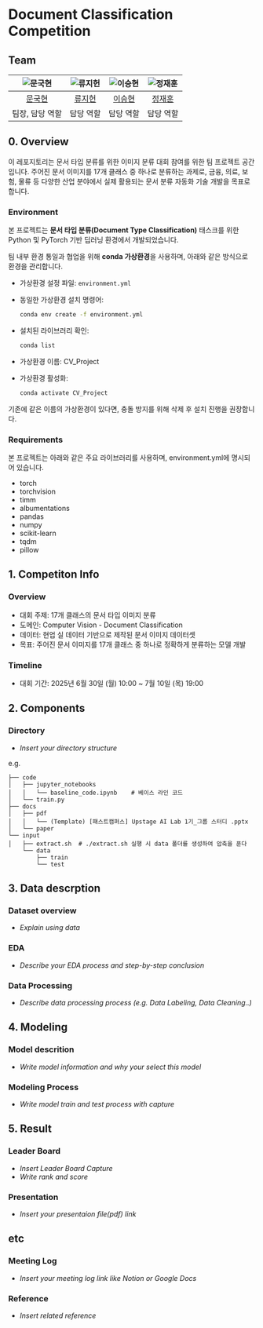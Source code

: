 # Document Classification Competition
## Team

| ![문국현](https://avatars.githubusercontent.com/u/167870439?v=4) | ![류지헌](https://avatars.githubusercontent.com/u/10584296?v=4) | ![이승현](https://avatars.githubusercontent.com/u/126837633?v=4) | ![정재훈](https://avatars.githubusercontent.com/u/127591967?v=4) |
| :--------------------------------------------------------------: | :--------------------------------------------------------------: | :--------------------------------------------------------------: | :--------------------------------------------------------------: |
| [문국현](https://github.com/GH-Door) | [류지헌](https://github.com/UpstageAILab) | [이승현](https://github.com/UpstageAILab) | [정재훈](https://github.com/UpstageAILab) |
| 팀장, 담당 역할 | 담당 역할 | 담당 역할 | 담당 역할 |


## 0. Overview
이 레포지토리는 문서 타입 분류를 위한 이미지 분류 대회 참여를 위한 팀 프로젝트 공간입니다.
주어진 문서 이미지를 17개 클래스 중 하나로 분류하는 과제로, 금융, 의료, 보험, 물류 등 다양한 산업 분야에서 실제 활용되는 문서 분류 자동화 기술 개발을 목표로 합니다.

### Environment

본 프로젝트는 **문서 타입 분류(Document Type Classification)** 태스크를 위한 Python 및 PyTorch 기반 딥러닝 환경에서 개발되었습니다.

팀 내부 환경 통일과 협업을 위해 **conda 가상환경**을 사용하며, 아래와 같은 방식으로 환경을 관리합니다.

- 가상환경 설정 파일: `environment.yml`
- 동일한 가상환경 설치 명령어:
  ```bash
  conda env create -f environment.yml
- 설치된 라이브러리 확인:
    ```bash
    conda list
- 가상환경 이름: CV_Project

- 가상환경 활성화:
    ```bash
    conda activate CV_Project
기존에 같은 이름의 가상환경이 있다면, 충돌 방지를 위해 삭제 후 설치 진행을 권장합니다.


### Requirements
본 프로젝트는 아래와 같은 주요 라이브러리를 사용하며, environment.yml에 명시되어 있습니다.

- torch
- torchvision
- timm
- albumentations
- pandas
- numpy
- scikit-learn
- tqdm
- pillow

## 1. Competiton Info

### Overview

- 대회 주제: 17개 클래스의 문서 타입 이미지 분류
- 도메인: Computer Vision - Document Classification
- 데이터: 현업 실 데이터 기반으로 제작된 문서 이미지 데이터셋
- 목표: 주어진 문서 이미지를 17개 클래스 중 하나로 정확하게 분류하는 모델 개발

### Timeline

- 대회 기간: 2025년 6월 30일 (월) 10:00 ~ 7월 10일 (목) 19:00

## 2. Components

### Directory

- _Insert your directory structure_

e.g.
```
├── code
│   ├── jupyter_notebooks
│   │   └── baseline_code.ipynb    # 베이스 라인 코드
│   └── train.py
├── docs
│   ├── pdf
│   │   └── (Template) [패스트캠퍼스] Upstage AI Lab 1기_그룹 스터디 .pptx
│   └── paper
└── input
│   ├── extract.sh  # ./extract.sh 실행 시 data 폴더를 생성하여 압축을 푼다
    └── data
        ├── train
        └── test
```

## 3. Data descrption

### Dataset overview

- _Explain using data_

### EDA

- _Describe your EDA process and step-by-step conclusion_

### Data Processing

- _Describe data processing process (e.g. Data Labeling, Data Cleaning..)_

## 4. Modeling

### Model descrition

- _Write model information and why your select this model_

### Modeling Process

- _Write model train and test process with capture_

## 5. Result

### Leader Board

- _Insert Leader Board Capture_
- _Write rank and score_

### Presentation

- _Insert your presentaion file(pdf) link_

## etc

### Meeting Log

- _Insert your meeting log link like Notion or Google Docs_

### Reference

- _Insert related reference_
